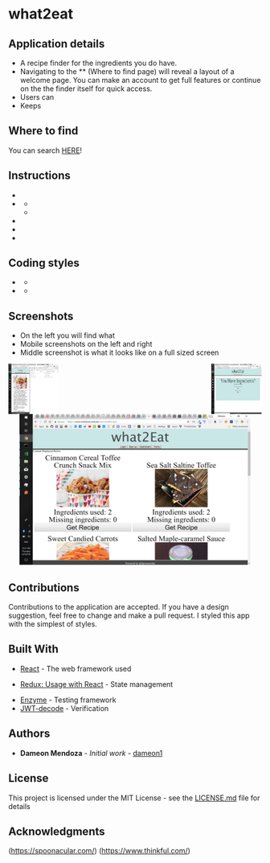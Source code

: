 # what2eat


## Application details
- A recipe finder for the ingredients you do have.
- Navigating to the ** (Where to find page) will reveal a layout of a welcome page. You can make an account to get full features or continue on the the finder itself for quick access.
- Users can 
- Keeps 


## Where to find
You can search [HERE](https:///)!

## Instructions
 -
 - 
    - 
      
    - 
    
- 
- 
- 

## Coding styles

- *
- * 

## Screenshots

- On the left you will find what 
- Mobile screenshots on the left and right
- Middle screenshot is what it looks like on a full sized screen

<img align="left" width="100" height="100" src="assets/images/singleRecipe.png">
<img align="right" width="100" height="100" src="assets/images/homescreen.png">

<p align="center">
  <img width="460" height="300" src="assets/images/searchedRecipes.png">
</p>

## Contributions
Contributions to the application are accepted. If you have a design suggestion, feel free to 
change and make a pull request. I styled this app with the simplest of styles.

## Built With
* [React](https://github.com/gitname/react-gh-pages) - The web framework used
- [Redux: Usage with React](https://redux.js.org/basics/usage-with-react) - State management
* [Enzyme](https://airbnb.io/enzyme/) - Testing framework
* [JWT-decode](https://www.npmjs.com/package/jwt-decode) - Verification





## Authors

* **Dameon Mendoza** - *Initial work* - [dameon1](https://github.com/dameon1)


## License

This project is licensed under the MIT License - see the [LICENSE.md](LICENSE.md) file for details

## Acknowledgments

(https://spoonacular.com/)
(https://www.thinkful.com/)

